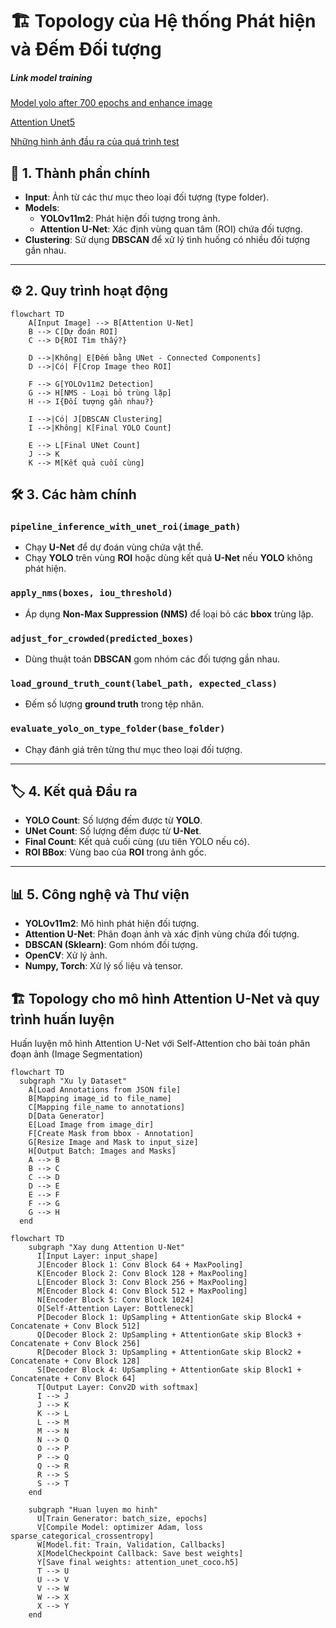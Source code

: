 # 🏗 **Topology của Hệ thống Phát hiện và Đếm Đối tượng**  

##### Link model training
[Model yolo after 700 epochs and enhance image](https://drive.google.com/file/d/1zwTjVbIii7afvw-E-_x_N18gXeMUzjfq/view?usp=drive_link)

[Attention Unet5](https://drive.google.com/file/d/1Sg7u8kZa7zPE3XgtB3xg-Ed3MitKNlBr/view?usp=drive_link)

[Những hình ảnh đầu ra của quá trình test](https://drive.google.com/drive/folders/1cb-z6BdstMr9oSzAnVAikZuJ4JVnyvZ9?usp=drive_link)

## 📁 **1. Thành phần chính**  
- **Input**: Ảnh từ các thư mục theo loại đối tượng (type folder).  
- **Models**:  
  - **YOLOv11m2**: Phát hiện đối tượng trong ảnh.  
  - **Attention U-Net**: Xác định vùng quan tâm (ROI) chứa đối tượng.  
- **Clustering**: Sử dụng **DBSCAN** để xử lý tình huống có nhiều đối tượng gần nhau.  

---

## ⚙️ **2. Quy trình hoạt động**  

```mermaid
flowchart TD
    A[Input Image] --> B[Attention U-Net]
    B --> C[Dự đoán ROI]
    C --> D{ROI Tìm thấy?}
    
    D -->|Không| E[Đếm bằng UNet - Connected Components]
    D -->|Có| F[Crop Image theo ROI]
    
    F --> G[YOLOv11m2 Detection]
    G --> H[NMS - Loại bỏ trùng lặp]
    H --> I{Đối tượng gần nhau?}
    
    I -->|Có| J[DBSCAN Clustering]
    I -->|Không| K[Final YOLO Count]
    
    E --> L[Final UNet Count]
    J --> K
    K --> M[Kết quả cuối cùng]
```

## 🛠 **3. Các hàm chính**

### `pipeline_inference_with_unet_roi(image_path)`
- Chạy **U-Net** để dự đoán vùng chứa vật thể.  
- Chạy **YOLO** trên vùng **ROI** hoặc dùng kết quả **U-Net** nếu **YOLO** không phát hiện.  

### `apply_nms(boxes, iou_threshold)`
- Áp dụng **Non-Max Suppression (NMS)** để loại bỏ các **bbox** trùng lặp.  

### `adjust_for_crowded(predicted_boxes)`
- Dùng thuật toán **DBSCAN** gom nhóm các đối tượng gần nhau.  

### `load_ground_truth_count(label_path, expected_class)`
- Đếm số lượng **ground truth** trong tệp nhãn.  

### `evaluate_yolo_on_type_folder(base_folder)`
- Chạy đánh giá trên từng thư mục theo loại đối tượng.  

---

## 🏷 **4. Kết quả Đầu ra**  

- **YOLO Count**: Số lượng đếm được từ **YOLO**.  
- **UNet Count**: Số lượng đếm được từ **U-Net**.  
- **Final Count**: Kết quả cuối cùng (ưu tiên YOLO nếu có).  
- **ROI BBox**: Vùng bao của **ROI** trong ảnh gốc.  

---

## 📊 **5. Công nghệ và Thư viện**  

- **YOLOv11m2**: Mô hình phát hiện đối tượng.  
- **Attention U-Net**: Phân đoạn ảnh và xác định vùng chứa đối tượng.  
- **DBSCAN (Sklearn)**: Gom nhóm đối tượng.  
- **OpenCV**: Xử lý ảnh.  
- **Numpy, Torch**: Xử lý số liệu và tensor.

## 🏗 Topology cho mô hình Attention U-Net và quy trình huấn luyện
Huấn luyện mô hình Attention U-Net với Self-Attention cho bài toán phân đoạn ảnh (Image Segmentation)

```mermaid
flowchart TD
  subgraph "Xu ly Dataset"
    A[Load Annotations from JSON file]
    B[Mapping image_id to file_name]
    C[Mapping file_name to annotations]
    D[Data Generator]
    E[Load Image from image_dir]
    F[Create Mask from bbox - Annotation]
    G[Resize Image and Mask to input_size]
    H[Output Batch: Images and Masks]
    A --> B
    B --> C
    C --> D
    D --> E
    E --> F
    F --> G
    G --> H
  end
```

```mermaid
flowchart TD
    subgraph "Xay dung Attention U-Net"
      I[Input Layer: input_shape]
      J[Encoder Block 1: Conv Block 64 + MaxPooling]
      K[Encoder Block 2: Conv Block 128 + MaxPooling]
      L[Encoder Block 3: Conv Block 256 + MaxPooling]
      M[Encoder Block 4: Conv Block 512 + MaxPooling]
      N[Encoder Block 5: Conv Block 1024]
      O[Self-Attention Layer: Bottleneck]
      P[Decoder Block 1: UpSampling + AttentionGate skip Block4 + Concatenate + Conv Block 512]
      Q[Decoder Block 2: UpSampling + AttentionGate skip Block3 + Concatenate + Conv Block 256]
      R[Decoder Block 3: UpSampling + AttentionGate skip Block2 + Concatenate + Conv Block 128]
      S[Decoder Block 4: UpSampling + AttentionGate skip Block1 + Concatenate + Conv Block 64]
      T[Output Layer: Conv2D with softmax]
      I --> J
      J --> K
      K --> L
      L --> M
      M --> N
      N --> O
      O --> P
      P --> Q
      Q --> R
      R --> S
      S --> T
    end

    subgraph "Huan luyen mo hinh"
      U[Train Generator: batch_size, epochs]
      V[Compile Model: optimizer Adam, loss sparse_categorical_crossentropy]
      W[Model.fit: Train, Validation, Callbacks]
      X[ModelCheckpoint Callback: Save best weights]
      Y[Save final weights: attention_unet_coco.h5]
      T --> U
      U --> V
      V --> W
      W --> X
      X --> Y
    end
```
